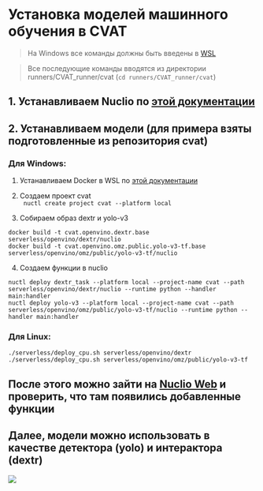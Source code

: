 # Установка моделей машинного обучения в CVAT

> На Windows все команды должны быть введены в [WSL](../wsl_download.md)

> Все последующие команды вводятся из директории runners/CVAT_runner/cvat (```cd runners/CVAT_runner/cvat```)

## 1. Устанавливаем Nuclio по [этой документации](../nuclio_download.md)

## 2. Устанавливаем модели (для примера взяты подготовленные из репозитория cvat)

### Для Windows:

1. Устанавливаем Docker в WSL по [этой документации](../docker_to_wsl.md)

2. Создаем проект cvat  
``` nuctl create project cvat --platform local```

3. Собираем образ dextr и yolo-v3  
``` 
docker build -t cvat.openvino.dextr.base serverless/openvino/dextr/nuclio
docker build -t cvat.openvino.omz.public.yolo-v3-tf.base serverless/openvino/omz/public/yolo-v3-tf/nuclio
```

4. Создаем функции в nuclio  
``` 
nuctl deploy dextr_task --platform local --project-name cvat --path serverless/openvino/dextr/nuclio --runtime python --handler main:handler
nuctl deploy yolo-v3 --platform local --project-name cvat --path serverless/openvino/omz/public/yolo-v3-tf/nuclio --runtime python --handler main:handler
```

### Для Linux:

```
./serverless/deploy_cpu.sh serverless/openvino/dextr
./serverless/deploy_cpu.sh serverless/openvino/omz/public/yolo-v3-tf
```

## После этого можно зайти на [Nuclio Web](localhost:8070) и проверить, что там появились добавленные функции

## Далее, модели можно использовать в качестве детектора (yolo) и интерактора (dextr)

![](../../imgs/models%20in%20cvat.png)